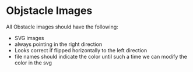 # Objstacle Images

All Obstacle images should have the following:

* SVG images
* always pointing in the right direction
* Looks correct if flipped horizontally to the left direction
* file names should indicate the color until such a time we can modify the color in the svg
  